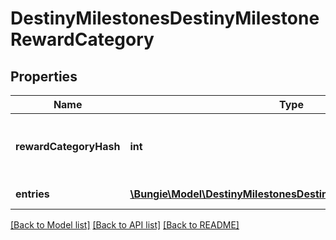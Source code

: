 # DestinyMilestonesDestinyMilestoneRewardCategory

## Properties
Name | Type | Description | Notes
------------ | ------------- | ------------- | -------------
**rewardCategoryHash** | **int** | Look up the relevant DestinyMilestoneDefinition, and then use rewardCategoryHash to look up the category info in DestinyMilestoneDefinition.rewards. | [optional] 
**entries** | [**\Bungie\Model\DestinyMilestonesDestinyMilestoneRewardEntry[]**](DestinyMilestonesDestinyMilestoneRewardEntry.md) | The individual reward entries for this category, and their status. | [optional] 

[[Back to Model list]](../README.md#documentation-for-models) [[Back to API list]](../README.md#documentation-for-api-endpoints) [[Back to README]](../README.md)


